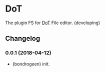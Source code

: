 # DoT
 
The plugin FS for [DoT](https://github.com/bondrogeen/DoT) File editor. (developing) 

## Changelog

### 0.0.1 (2018-04-12)
* (bondrogeen) init.




